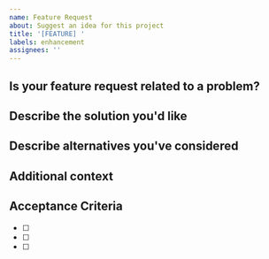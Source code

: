```yaml
---
name: Feature Request
about: Suggest an idea for this project
title: '[FEATURE] '
labels: enhancement
assignees: ''
---
```


## Is your feature request related to a problem?
<!-- A clear and concise description of what the problem is. Ex. I'm always frustrated when [...] -->

## Describe the solution you'd like
<!-- A clear and concise description of what you want to happen -->

## Describe alternatives you've considered
<!-- A clear and concise description of any alternative solutions or features you've considered -->

## Additional context
<!-- Add any other context or screenshots about the feature request here -->

## Acceptance Criteria
<!-- Define what needs to be done for this feature to be considered complete -->
- [ ] 
- [ ] 
- [ ]